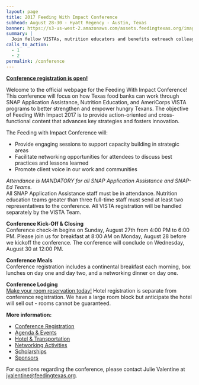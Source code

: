 ```yaml
---
layout: page
title: 2017 Feeding With Impact Conference
subhead: August 28-30 - Hyatt Regency - Austin, Texas
banner: https://s3-us-west-2.amazonaws.com/assets.feedingtexas.org/images/banners/banner-02.jpg
summary: |
  Join fellow VISTAs, nutrition educators and benefits outreach colleagues in Austin for the third annual “Feeding With Impact” Conference. 
calls_to_action:
  - 1
  - 2
permalink: /conference
---
```

**[Conference registration is open!](https://feedingtexas.az1.qualtrics.com/SE/?SID=SV_7Qy8fYS7BWbgHpH&Q_JFE=0)**

Welcome to the official webpage for the Feeding With Impact Conference! This conference will focus on how Texas food banks can work through SNAP Application Assistance, Nutrition Education, and AmeriCorps VISTA programs to better strengthen and empower hungry Texans. The objective of Feeding With Impact 2017 is to provide action-oriented and cross-functional content that advances key strategies and fosters innovation.

The Feeding with Impact Conference will:   
* Provide engaging sessions to support capacity building in strategic areas
* Facilitate networking opportunities for attendees to discuss best practices and lessons learned
* Promote client voice in our work and communities 

*Attendance is MANDATORY for all SNAP Application Assistance and SNAP-Ed Teams.*      
All SNAP Application Assistance staff must be in attendance. Nutrition education teams greater than three full-time staff must send at least two representatives to the conference. All VISTA registration will be handled separately by the VISTA Team.

**Conference Kick-Off & Closing**     
Conference check-in begins on Sunday, August 27th from 4:00 PM to 6:00 PM. Please join us for breakfast at 8:00 AM on Monday, August 28 before we kickoff the conference. The conference will conclude on Wednesday, August 30 at 12:00 PM. 

**Conference Meals**     
Conference registration includes a continental breakfast each morning, box lunches on day one and day two, and a networking dinner on day one. 

**Conference Lodging**     
[Make your room reservation today!](about:blank) Hotel registration is separate from conference registration. We have a large room block but anticipate the hotel will sell out - rooms cannot be guaranteed.

**More information:**    
* [Conference Registration](https://feedingtexas.az1.qualtrics.com/SE/?SID=SV_7Qy8fYS7BWbgHpH&Q_JFE=0) 
* [Agenda & Events](about:blank)
* [Hotel & Transportation](about:blank)
* [Networking Activities](about:blank)
* [Scholarships](about:blank)
* [Sponsors](about:blank)
      

For questions regarding the conference, please contact Julie Valentine at jvalentine@feedingtexas.org.

